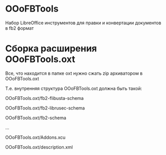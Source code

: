 # OOoFBTools
Набор LibreOffice инструментов для правки и конвертации документов в fb2 формат

# Сборка расширения OOoFBTools.oxt

Все, что находится в папке oxt нужно сжать zip архиватором в OOoFBTools.oxt

Т.е. внутренняя структура OOoFBTools.oxt должна быть такой:

OOoFBTools.oxt/fb2-flibusta-schema

OOoFBTools.oxt/fb2-librusec-schema

OOoFBTools.oxt/fb2-schema

...

OOoFBTools.oxt/Addons.xcu

OOoFBTools.oxt/description.xml
